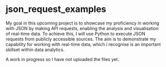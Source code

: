 # json_request_examples

My goal in this upcoming project is to showcase my proficiency in working with JSON by making API requests, enabling the analysis and visualisation of real-time data. To achieve this, I will use Python to execute JSON requests from publicly accessible sources. The aim is to demonstrate my capability for working with real-time data, which i recognise is an important skillset within data analytics.

A work in progress so I have not uploaded the files yet.
